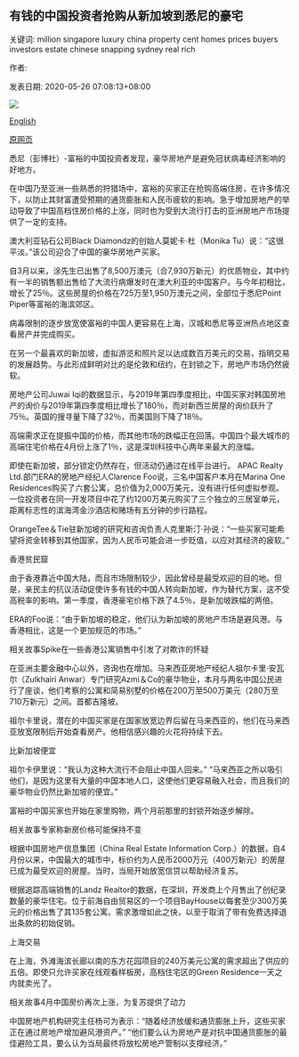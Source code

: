 ## 有钱的中国投资者抢购从新加坡到悉尼的豪宅

关键词: million singapore luxury china property cent homes prices buyers investors estate chinese snapping sydney real rich

作者: 

发表日期: 2020-05-26 07:08:13+08:00

![](https://www.straitstimes.com/sites/default/files/styles/x_large/public/articles/2020/05/26/rk_cbd-housing_260520.jpg?itok=RucaBx42)

[English](Rich%20Chinese%20investors%20snapping%20up%20luxury%20homes%20from%20Singapore%20to%20Sydney.md)

[原网页](https://www.straitstimes.com/business/property/rich-chinese-investors-snapping-up-luxury-homes-from-singapore-to-sydney)

悉尼（彭博社）-富裕的中国投资者发现，豪华房地产是避免冠状病毒经济影响的好地方。

在中国乃至亚洲一些熟悉的狩猎场中，富裕的买家正在抢购高端住房，在许多情况下，以防止其财富遭受预期的通货膨胀和人民币疲软的影响。急于增加房地产的举动导致了中国高档住房价格的上涨，同时也为受到大流行打击的亚洲房地产市场提供了一定的支持。

澳大利亚钻石公司Black Diamondz的创始人莫妮卡·杜（Monika Tu）说：“这很平淡。”该公司迎合了中国的豪华房地产买家。

自3月以来，涂先生已出售了8,500万澳元（合7,930万新元）的优质物业，其中约有一半的销售额出售给了大流行病爆发时在澳大利亚的中国客户。与今年初相比，增长了25％。这些房屋的价格在725万至1,950万澳元之间，全部位于悉尼Point Piper等富裕的海滨郊区。

病毒限制的逐步放宽使富裕的中国人更容易在上海，汉城和悉尼等亚洲热点地区查看房产并完成购买。

在另一个最喜欢的新加坡，虚拟游览和照片足以达成数百万美元的交易，指明交易的发展趋势。与此形成鲜明对比的是伦敦和纽约，在封锁之下，房地产市场仍然疲软。

房地产公司Juwai Iqi的数据显示，与2019年第四季度相比，中国买家对韩国房地产的询价与2019年第四季度相比增长了180％，而对新西兰房屋的询价跃升了75％。英国的搜寻量下降了32％，而美国则下降了18％。

高端需求正在提振中国的价格，而其他市场的跌幅正在回落。中国四个最大城市的高端住宅价格在4月份上涨了1％，这是深圳科技中心两年来最大的涨幅。

即使在新加坡，部分锁定仍然存在，但活动仍通过在线平台进行。 APAC Realty Ltd.部门ERA的房地产经纪人Clarence Foo说，三名中国客户本月在Marina One Residences购买了六套公寓，总价值为2,000万美元，没有进行任何虚拟参观。一位投资者在同一开发项目中花了约1200万美元购买了三个独立的三居室单元，距离标志性的滨海湾金沙酒店和赌场有五分钟的步行路程。

OrangeTee＆Tie驻新加坡的研究和咨询负责人克里斯汀·孙说：“一些买家可能希望将资金转移到其他国家，因为人民币可能会进一步贬值，以应对其经济的疲软。”

香港贫民窟

由于香港靠近中国大陆，而且市场限制较少，因此曾经是最受欢迎的目的地。但是，亲民主的抗议活动促使许多有钱的中国人转向新加坡，作为替代方案，这不受高税率的影响。第一季度，香港豪宅价格下跌了4.5％，是新加坡跌幅的两倍。

ERA的Foo说：“由于新加坡的稳定，他们认为新加坡的房地产市场是避风港。与香港相比，这是一个更加规范的市场。”

相关故事Spike在一些香港公寓销售中引发了对欺诈的怀疑

在亚洲主要金融中心以外，咨询也在增加。马来西亚房地产经纪人祖尔卡里·安瓦尔（Zulkhairi Anwar）专门研究Azmi＆Co的豪华物业，本月与两名中国公民进行了座谈，他们考察的公寓和简易别墅的价格在200万至500万美元（280万至710万新元）之间。首都吉隆坡。

祖尔卡里说，潜在的中国买家是在国家放宽边界后留在马来西亚的，他们在马来西亚放宽限制后开始查看房产。他相信感兴趣的火花将持续下去。

比新加坡便宜

祖尔卡伊里说：“我认为这种大流行不会阻止中国人回来。” “马来西亚之所以吸引他们，是因为这里有大量的中国本地人口，这使他们更容易融入社会，而且我们的豪华物业仍然比新加坡的便宜。”

富裕的中国买家也开始在家里购物，两个月前那里的封锁开始逐步解除。

相关故事专家称新房价格可能保持不变

根据中国房地产信息集团（China Real Estate Information Corp.）的数据，自4月份以来，中国最大的城市中，标价约为人民币2000万元（400万新元）的房屋已成为最受欢迎的房屋。当时，当局开始放宽信贷以帮助经济复苏。

根据追踪高端销售的Landz Realtor的数据，在深圳，开发商上个月售出了创纪录数量的豪华住宅。位于前海自由贸易区的一个项目BayHouse以每套至少300万美元的价格出售了其135套公寓。需求激增如此之快，以至于取消了带有免费选择退出条款的初始促销。

上海交易

在上海，外滩海滨长廊以南的东方花园项目的240万美元公寓的需求超出了供应的五倍。即使只允许买家在线观看样板房，高档住宅区的Green Residence一天之内就卖光了。

相关故事4月中国房价再次上涨，为复苏提供了动力

中国房地产机构研究主任杨可为表示：“随着经济放缓和通货膨胀上升，这些买家正在通过房地产增加避风港资产。” “他们要么认为房地产是对抗中国通货膨胀的最佳避险工具，要么认为当局最终将放松房地产管制以支撑经济。”